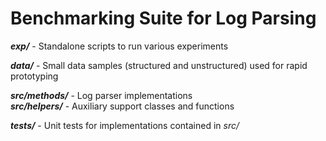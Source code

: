 # Benchmarking Suite for Log Parsing

***exp/*** - Standalone scripts to run various experiments

***data/*** - Small data samples (structured and unstructured) used for rapid prototyping  

***src/methods/*** - Log parser implementations  
***src/helpers/*** - Auxiliary support classes and functions  

***tests/*** - Unit tests for implementations contained in *src/*
